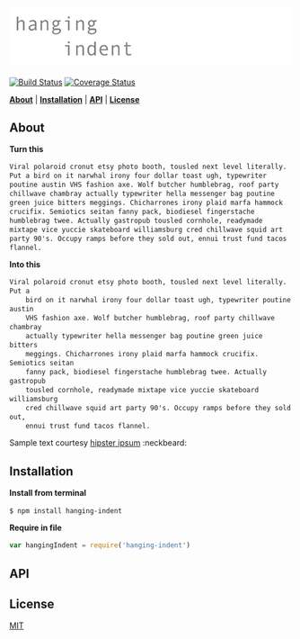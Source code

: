 ![hanging-indent](logo.png)
---
[![Build Status](https://travis-ci.org/codekirei/hanging-indent.svg?branch=master)](https://travis-ci.org/codekirei/hanging-indent)
[![Coverage Status](https://coveralls.io/repos/codekirei/hanging-indent/badge.svg?branch=master&service=github)](https://coveralls.io/github/codekirei/hanging-indent?branch=master)

<b>[About](#about)</b> | 
<b>[Installation](#installation)</b> | 
<b>[API](#api)</b> | 
<b>[License](#license)</b>

## About

**Turn this**
```
Viral polaroid cronut etsy photo booth, tousled next level literally. Put a bird on it narwhal irony four dollar toast ugh, typewriter poutine austin VHS fashion axe. Wolf butcher humblebrag, roof party chillwave chambray actually typewriter hella messenger bag poutine green juice bitters meggings. Chicharrones irony plaid marfa hammock crucifix. Semiotics seitan fanny pack, biodiesel fingerstache humblebrag twee. Actually gastropub tousled cornhole, readymade mixtape vice yuccie skateboard williamsburg cred chillwave squid art party 90's. Occupy ramps before they sold out, ennui trust fund tacos flannel.
```

**Into this**
```
Viral polaroid cronut etsy photo booth, tousled next level literally. Put a
    bird on it narwhal irony four dollar toast ugh, typewriter poutine austin
    VHS fashion axe. Wolf butcher humblebrag, roof party chillwave chambray
    actually typewriter hella messenger bag poutine green juice bitters
    meggings. Chicharrones irony plaid marfa hammock crucifix. Semiotics seitan
    fanny pack, biodiesel fingerstache humblebrag twee. Actually gastropub
    tousled cornhole, readymade mixtape vice yuccie skateboard williamsburg
    cred chillwave squid art party 90's. Occupy ramps before they sold out,
    ennui trust fund tacos flannel.
```

Sample text courtesy [hipster ipsum](http://hipsum.co/) :neckbeard:

## Installation

**Install from terminal**

`$ npm install hanging-indent`

**Require in file**

```javascript
var hangingIndent = require('hanging-indent')
```

## API

## License

[MIT](license)

